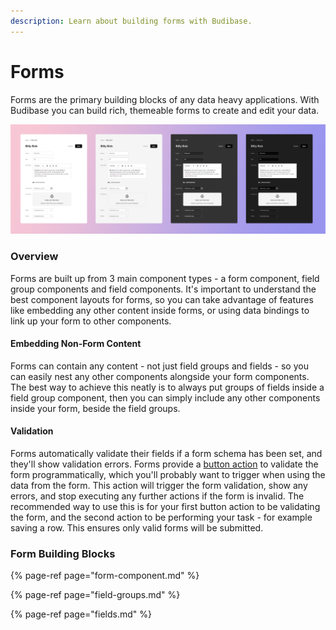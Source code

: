 ```yaml
---
description: Learn about building forms with Budibase.
---
```


# Forms

Forms are the primary building blocks of any data heavy applications. With Budibase you can build rich, themeable forms to create and edit your data.

![Forms built with Budibase](../../.gitbook/assets/107370499-f9b90880-6ada-11eb-8f9c-caafc8729d73.png)

### Overview

Forms are built up from 3 main component types - a form component, field group components and field components. It's important to understand the best component layouts for forms, so you can take advantage of features like embedding any other content inside forms, or using data bindings to link up your form to other components.

#### Embedding Non-Form Content

Forms can contain any content - not just field groups and fields - so you can easily nest any other components alongside your form components. The best way to achieve this neatly is to always put groups of fields inside a field group component, then you can simply include any other components inside your form, beside the field groups.

#### Validation

Forms automatically validate their fields if a form schema has been set, and they'll show validation errors. Forms provide a [button action](../actions.md) to validate the form programmatically, which you'll probably want to trigger when using the data from the form. This action will trigger the form validation, show any errors, and stop executing any further actions if the form is invalid. The recommended way to use this is for your first button action to be validating the form, and the second action to be performing your task - for example saving a row. This ensures only valid forms will be submitted.

### Form Building Blocks

{% page-ref page="form-component.md" %}

{% page-ref page="field-groups.md" %}

{% page-ref page="fields.md" %}



 


